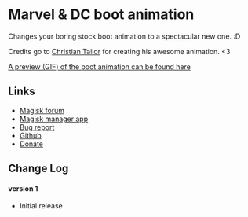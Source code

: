 # Marvel & DC boot animation
Changes your boring stock boot animation to a spectacular new one. :D

Credits go to [Christian Tailor](http://www.christiantailor.co.uk/?portfolio=marvel-dc-character-loop) for creating his awesome animation. <3

[A preview (GIF) of the boot animation can be found here](http://www.christiantailor.co.uk/wp-content/uploads/ComicCharcters480.gif)

## Links
* [Magisk forum](https://forum.xda-developers.com/apps/magisk/official-magisk-v7-universal-systemless-t3473445)
* [Magisk manager app](https://play.google.com/store/apps/details?id=com.topjohnwu.magisk)
* [Bug report](https://github.com/Magisk-Modules-Repo/Marvel-and-DC-boot-animation/issues/new)
* [Github](https://github.com/Magisk-Modules-Repo/Marvel-and-DC-boot-animation)
* [Donate](http://paypal.me/jeanpierrewolters/5)

## Change Log 
#### version 1
* Initial release
